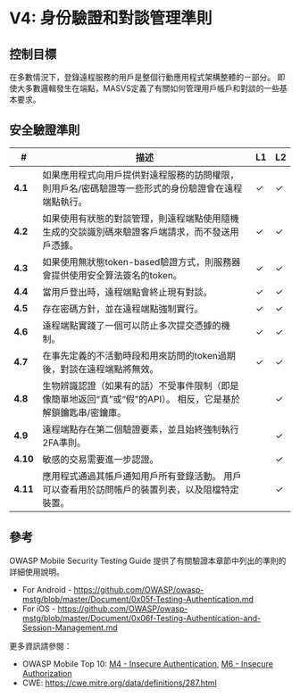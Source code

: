 # V4: 身份驗證和對談管理準則

## 控制目標

在多數情況下，登錄遠程服務的用戶是整個行動應用程式架構整體的ㄧ部分。 即使大多數邏輯發生在端點，MASVS定義了有關如何管理用戶帳戶和對談的一些基本要求。

## 安全驗證準則

| # | 描述 | L1 | L2 |
| --- | --- | --- | --- |
| **4.1** | 如果應用程式向用戶提供對遠程服務的訪問權限，則用戶名/密碼驗證等一些形式的身份驗證會在遠程端點執行。 | ✓ | ✓ |
| **4.2** | 如果使用有狀態的對談管理，則遠程端點使用隨機生成的交談識別碼來驗證客戶端請求，而不發送用戶憑據。  | ✓ | ✓ |
| **4.3** | 如果使用無狀態token-based驗證方式，則服務器會提供使用安全算法簽名的token。 | ✓ | ✓ |
| **4.4** | 當用戶登出時，遠程端點會終止現有對談。 | ✓ | ✓ |
| **4.5** | 存在密碼方針，並在遠程端點強制實行。 | ✓ | ✓ |
| **4.6** | 遠程端點實踐了一個可以防止多次提交憑據的機制。 | ✓ | ✓ |
| **4.7** | 在事先定義的不活動時段和用來訪問的token過期後，對談在遠程端點將無效。 | ✓ | ✓ |
| **4.8** | 生物辨識認證（如果有的話）不受事件限制（即是像簡單地返回“真”或“假”的API）。 相反，它是基於解鎖鑰匙串/密鑰庫。 |   | ✓ |
| **4.9** | 遠程端點存在第二個驗證要素，並且始終強制執行2FA準則。  |   | ✓ |
| **4.10** | 敏感的交易需要進一步認證。  |   | ✓ |
| **4.11** | 應用程式通過其帳戶通知用戶所有登錄活動。 用戶可以查看用於訪問帳戶的裝置列表，以及阻檔特定裝置。 |  | ✓ |

## 參考

OWASP Mobile Security Testing Guide 提供了有關驗證本章節中列出的準則的詳細使用說明。

- For Android - https://github.com/OWASP/owasp-mstg/blob/master/Document/0x05f-Testing-Authentication.md
- For iOS - https://github.com/OWASP/owasp-mstg/blob/master/Document/0x06f-Testing-Authentication-and-Session-Management.md

更多資訊請參閱：

- OWASP Mobile Top 10: [M4 - Insecure Authentication](https://www.owasp.org/index.php/Mobile_Top_10_2016-M4-Insecure_Authentication), [M6 - Insecure Authorization](https://www.owasp.org/index.php/Mobile_Top_10_2016-M6-Insecure_Authorization)
- CWE:  https://cwe.mitre.org/data/definitions/287.html
